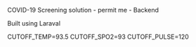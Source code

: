 COVID-19 Screening solution - permit me - Backend

Built using Laraval

CUTOFF_TEMP=93.5
CUTOFF_SPO2=93
CUTOFF_PULSE=120